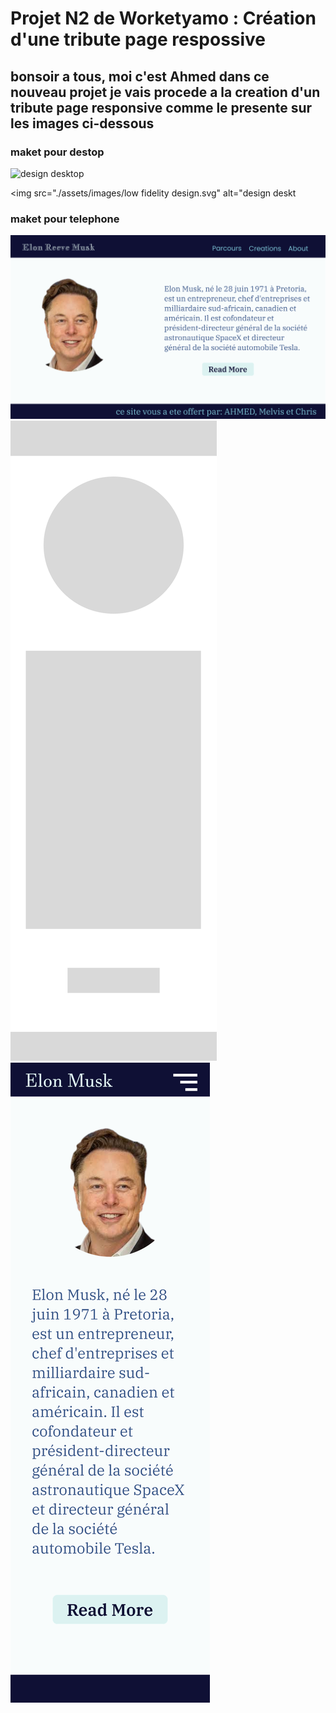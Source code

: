 # Projet N2 de Worketyamo : Création d'une tribute page respossive

## bonsoir a tous, moi c'est Ahmed dans ce nouveau projet je vais procede a la creation d'un tribute page responsive comme le presente sur les images ci-dessous 

### maket pour destop

<img src="./assets/images/variable a utilisés.svg" alt="design desktop">

<img src="./assets/images/low fidelity design.svg" alt="design deskt

### maket pour telephone

<img src="./assets/images/design.svg" alt="design desktop">

<img src="./assets/images/low fidelity design for phone.svg" alt="phone">

<img src="./assets/images/result for phone.svg" alt="phone 2">